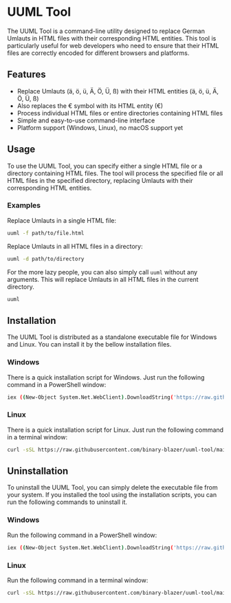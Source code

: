 # UUML Tool

The UUML Tool is a command-line utility designed to replace German Umlauts in HTML files with their corresponding HTML entities. This tool is particularly useful for web developers who need to ensure that their HTML files are correctly encoded for different browsers and platforms.

## Features

- Replace Umlauts (ä, ö, ü, Ä, Ö, Ü, ß) with their HTML entities (&auml;, &ouml;, &uuml;, &Auml;, &Ouml;, &Uuml;, &szlig;)
- Also replaces the € symbol with its HTML entity (&euro;)
- Process individual HTML files or entire directories containing HTML files
- Simple and easy-to-use command-line interface
- Platform support (Windows, Linux), no macOS support yet

## Usage

To use the UUML Tool, you can specify either a single HTML file or a directory containing HTML files. The tool will process the specified file or all HTML files in the specified directory, replacing Umlauts with their corresponding HTML entities.

### Examples

Replace Umlauts in a single HTML file:

```sh
uuml -f path/to/file.html
```

Replace Umlauts in all HTML files in a directory:

```sh
uuml -d path/to/directory
```

For the more lazy people, you can also simply call ```uuml``` without any arguments. This will replace Umlauts in all HTML files in the current directory.

```sh
uuml
```

## Installation

The UUML Tool is distributed as a standalone executable file for Windows and Linux. You can install it by the bellow installation files.

### Windows

There is a quick installation script for Windows. Just run the following command in a PowerShell window:

```sh
iex ((New-Object System.Net.WebClient).DownloadString('https://raw.githubusercontent.com/binary-blazer/uuml-tool/main/scripts/install.ps1'))
```

### Linux

There is a quick installation script for Linux. Just run the following command in a terminal window:

```sh
curl -sSL https://raw.githubusercontent.com/binary-blazer/uuml-tool/main/scripts/install.sh | bash
```

## Uninstallation

To uninstall the UUML Tool, you can simply delete the executable file from your system. If you installed the tool using the installation scripts, you can run the following commands to uninstall it.

### Windows

Run the following command in a PowerShell window:

```sh
iex ((New-Object System.Net.WebClient).DownloadString('https://raw.githubusercontent.com/binary-blazer/uuml-tool/main/scripts/uninstall.ps1'))
```

### Linux

Run the following command in a terminal window:

```sh
curl -sSL https://raw.githubusercontent.com/binary-blazer/uuml-tool/main/scripts/uninstall.sh | bash
```
